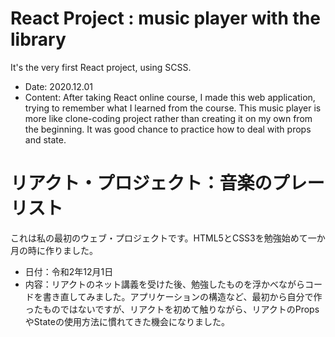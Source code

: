 # React Project : music player with the library
It's the very first React project, using SCSS. 
* Date: 2020.12.01
* Content: After taking React online course, I made this web application, trying to remember what I learned from the course. This music player is more like clone-coding project rather than creating it on my own from the beginning. It was good chance to practice how to deal with props and state.

# リアクト・プロジェクト：音楽のプレーリスト
これは私の最初のウェブ・プロジェクトです。HTML5とCSS3を勉強始めて一か月の時に作りました。
* 日付：令和2年12月1日
* 内容：リアクトのネット講義を受けた後、勉強したものを浮かべながらコードを書き直してみました。アプリケーションの構造など、最初から自分で作ったものではないですが、リアクトを初めて触りながら、リアクトのPropsやStateの使用方法に慣れてきた機会になりました。
